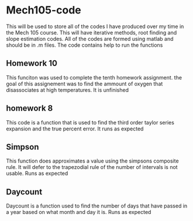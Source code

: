 # Mech105-code
This will be used to store all of the codes I have produced over my time in the Mech 105 course. This will have iterative methods, root finding and slope estimation codes. All of the codes are formed using matlab and should be in .m files. The code contains help to run the functions 
## Homework 10 
This funciton was used to complete the tenth homework assignment. the goal of this assignement was to find the ammount of oxygen that disassociates at high temperatures. It is unfinished
## homework 8 
This code is a function that is used to find the third order taylor series expansion and the true percent error. It runs as expected 
## Simpson
This function does approximates a value using the simpsons composite rule. It will defer to the trapezodial rule of the number of intervals is not usable. Runs as expected 
## Daycount
Daycount is a function used to find the number of days that have passed in a year based on what month and day it is. Runs as expected 
##
